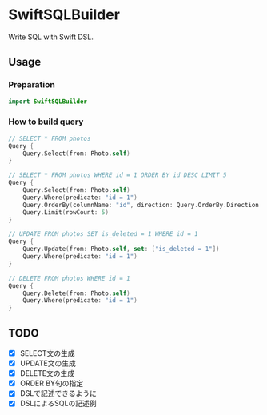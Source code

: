 # SwiftSQLBuilder

Write SQL with Swift DSL.

## Usage

### Preparation

```swift
import SwiftSQLBuilder
```

### How to build query

```swift
// SELECT * FROM photos
Query {
    Query.Select(from: Photo.self)
}

// SELECT * FROM photos WHERE id = 1 ORDER BY id DESC LIMIT 5
Query {
    Query.Select(from: Photo.self)
    Query.Where(predicate: "id = 1")
    Query.OrderBy(columnName: "id", direction: Query.OrderBy.Direction.desc)
    Query.Limit(rowCount: 5)
}

// UPDATE FROM photos SET is_deleted = 1 WHERE id = 1
Query {
    Query.Update(from: Photo.self, set: ["is_deleted = 1"])
    Query.Where(predicate: "id = 1")
}

// DELETE FROM photos WHERE id = 1
Query {
    Query.Delete(from: Photo.self)
    Query.Where(predicate: "id = 1")
}
```

## TODO

- [X] SELECT文の生成
- [X] UPDATE文の生成
- [X] DELETE文の生成
- [X] ORDER BY句の指定
- [X] DSLで記述できるように
- [X] DSLによるSQLの記述例

